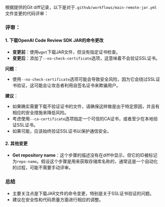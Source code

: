 根据提供的Git diff记录，以下是对于`.github/workflows/main-remote-jar.yml`文件变更的代码评审：

### 评审：

#### 1. 下载OpenAI Code Review SDK JAR的命令更改
- **变更前**：使用`wget`下载JAR文件，但没有指定证书检查。
- **变更后**：添加了`--no-check-certificate`选项，这意味着不会验证SSL证书。

**问题**：
- 使用`--no-check-certificate`选项可能会导致安全风险，因为它会绕过SSL证书验证，这可能会让攻击者利用自签名证书来欺骗用户。

**建议**：
- 如果确实需要下载不验证证书的文件，请确保这样做是出于特定原因，并且有相应的安全措施来降低风险。
- 考虑使用`--ca-certificate`选项指定一个可信的CA证书，或者至少在本地验证SSL证书。
- 如果可能，应该始终验证SSL证书以保护通信安全。

#### 2. 其他变更
- **Get repository name**：这个步骤的描述没有在diff中显示，但它的ID被标记为`repo-name`。假设这个步骤是用来获取存储库名称的，通常这是一个自动化的过程，可能不需要手动评审。

### 总结
- 主要关注点是下载JAR文件的命令变更，特别是关于SSL证书验证的问题。
- 建议在安全性和代码质量方面进行相应的调整。